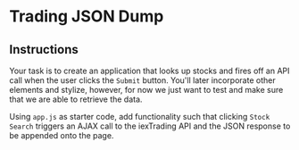 # Trading JSON Dump

## Instructions

Your task is to create an application that looks up stocks and fires off an API call when the user clicks the `Submit` button. You'll later incorporate other elements and stylize, however, for now we just want to test and make sure that we are able to retrieve the data.

Using `app.js` as starter code, add functionality such that clicking `Stock Search` triggers an AJAX call to the iexTrading API and the JSON response to be appended onto the page.

